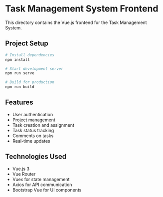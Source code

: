 # Task Management System Frontend

This directory contains the Vue.js frontend for the Task Management System.

## Project Setup

```bash
# Install dependencies
npm install

# Start development server
npm run serve

# Build for production
npm run build
```

## Features

- User authentication
- Project management
- Task creation and assignment
- Task status tracking
- Comments on tasks
- Real-time updates

## Technologies Used

- Vue.js 3
- Vue Router
- Vuex for state management
- Axios for API communication
- Bootstrap Vue for UI components
